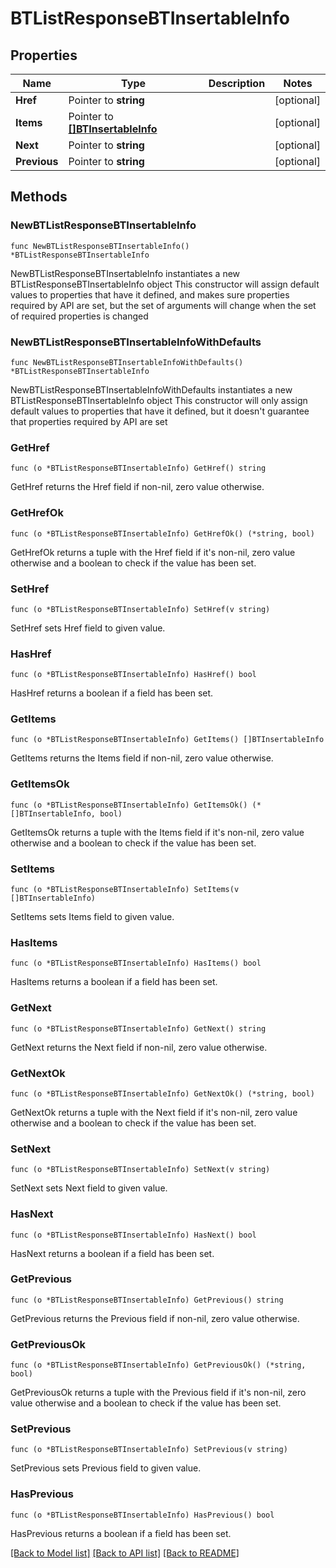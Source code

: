 # BTListResponseBTInsertableInfo

## Properties

Name | Type | Description | Notes
------------ | ------------- | ------------- | -------------
**Href** | Pointer to **string** |  | [optional] 
**Items** | Pointer to [**[]BTInsertableInfo**](BTInsertableInfo.md) |  | [optional] 
**Next** | Pointer to **string** |  | [optional] 
**Previous** | Pointer to **string** |  | [optional] 

## Methods

### NewBTListResponseBTInsertableInfo

`func NewBTListResponseBTInsertableInfo() *BTListResponseBTInsertableInfo`

NewBTListResponseBTInsertableInfo instantiates a new BTListResponseBTInsertableInfo object
This constructor will assign default values to properties that have it defined,
and makes sure properties required by API are set, but the set of arguments
will change when the set of required properties is changed

### NewBTListResponseBTInsertableInfoWithDefaults

`func NewBTListResponseBTInsertableInfoWithDefaults() *BTListResponseBTInsertableInfo`

NewBTListResponseBTInsertableInfoWithDefaults instantiates a new BTListResponseBTInsertableInfo object
This constructor will only assign default values to properties that have it defined,
but it doesn't guarantee that properties required by API are set

### GetHref

`func (o *BTListResponseBTInsertableInfo) GetHref() string`

GetHref returns the Href field if non-nil, zero value otherwise.

### GetHrefOk

`func (o *BTListResponseBTInsertableInfo) GetHrefOk() (*string, bool)`

GetHrefOk returns a tuple with the Href field if it's non-nil, zero value otherwise
and a boolean to check if the value has been set.

### SetHref

`func (o *BTListResponseBTInsertableInfo) SetHref(v string)`

SetHref sets Href field to given value.

### HasHref

`func (o *BTListResponseBTInsertableInfo) HasHref() bool`

HasHref returns a boolean if a field has been set.

### GetItems

`func (o *BTListResponseBTInsertableInfo) GetItems() []BTInsertableInfo`

GetItems returns the Items field if non-nil, zero value otherwise.

### GetItemsOk

`func (o *BTListResponseBTInsertableInfo) GetItemsOk() (*[]BTInsertableInfo, bool)`

GetItemsOk returns a tuple with the Items field if it's non-nil, zero value otherwise
and a boolean to check if the value has been set.

### SetItems

`func (o *BTListResponseBTInsertableInfo) SetItems(v []BTInsertableInfo)`

SetItems sets Items field to given value.

### HasItems

`func (o *BTListResponseBTInsertableInfo) HasItems() bool`

HasItems returns a boolean if a field has been set.

### GetNext

`func (o *BTListResponseBTInsertableInfo) GetNext() string`

GetNext returns the Next field if non-nil, zero value otherwise.

### GetNextOk

`func (o *BTListResponseBTInsertableInfo) GetNextOk() (*string, bool)`

GetNextOk returns a tuple with the Next field if it's non-nil, zero value otherwise
and a boolean to check if the value has been set.

### SetNext

`func (o *BTListResponseBTInsertableInfo) SetNext(v string)`

SetNext sets Next field to given value.

### HasNext

`func (o *BTListResponseBTInsertableInfo) HasNext() bool`

HasNext returns a boolean if a field has been set.

### GetPrevious

`func (o *BTListResponseBTInsertableInfo) GetPrevious() string`

GetPrevious returns the Previous field if non-nil, zero value otherwise.

### GetPreviousOk

`func (o *BTListResponseBTInsertableInfo) GetPreviousOk() (*string, bool)`

GetPreviousOk returns a tuple with the Previous field if it's non-nil, zero value otherwise
and a boolean to check if the value has been set.

### SetPrevious

`func (o *BTListResponseBTInsertableInfo) SetPrevious(v string)`

SetPrevious sets Previous field to given value.

### HasPrevious

`func (o *BTListResponseBTInsertableInfo) HasPrevious() bool`

HasPrevious returns a boolean if a field has been set.


[[Back to Model list]](../README.md#documentation-for-models) [[Back to API list]](../README.md#documentation-for-api-endpoints) [[Back to README]](../README.md)


